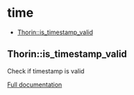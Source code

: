 # time

- [Thorin::is_timestamp_valid](#Thorin::is_timestamp_valid)
<a name="Thorin::is_timestamp_valid"></a>
## Thorin::is_timestamp_valid
Check if timestamp is valid


[Full documentation](/doc/src/functions/time/t_is_timestamp_valid.md)
